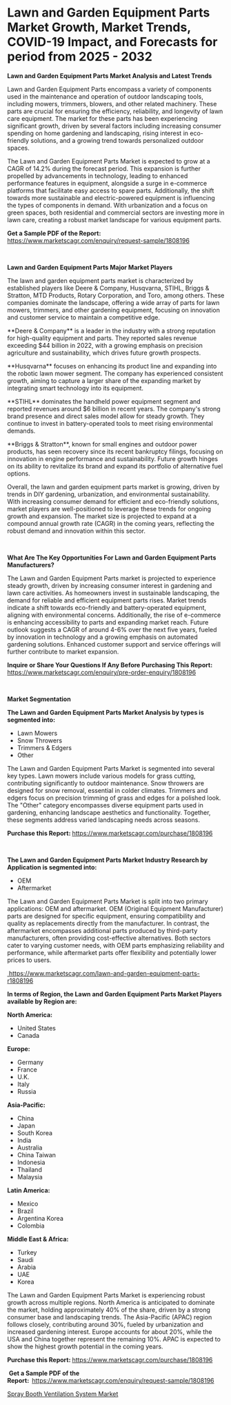 <p><h1>Lawn and Garden Equipment Parts Market Growth, Market Trends, COVID-19 Impact, and Forecasts for period from 2025 - 2032</h1></p><p><strong>Lawn and Garden Equipment Parts Market Analysis and Latest Trends</strong></p>
<p><p>Lawn and Garden Equipment Parts encompass a variety of components used in the maintenance and operation of outdoor landscaping tools, including mowers, trimmers, blowers, and other related machinery. These parts are crucial for ensuring the efficiency, reliability, and longevity of lawn care equipment. The market for these parts has been experiencing significant growth, driven by several factors including increasing consumer spending on home gardening and landscaping, rising interest in eco-friendly solutions, and a growing trend towards personalized outdoor spaces.</p><p>The Lawn and Garden Equipment Parts Market is expected to grow at a CAGR of 14.2% during the forecast period. This expansion is further propelled by advancements in technology, leading to enhanced performance features in equipment, alongside a surge in e-commerce platforms that facilitate easy access to spare parts. Additionally, the shift towards more sustainable and electric-powered equipment is influencing the types of components in demand. With urbanization and a focus on green spaces, both residential and commercial sectors are investing more in lawn care, creating a robust market landscape for various equipment parts.</p></p>
<p><strong>Get a Sample PDF of the Report:&nbsp;</strong> <a href="https://www.marketscagr.com/enquiry/request-sample/1808196?utm_campaign=3124&utm_medium=2&utm_source=Github&utm_content=ia&utm_term=10042025&utm_id=lawn-and-garden-equipment-parts">https://www.marketscagr.com/enquiry/request-sample/1808196</a></p>
<p>&nbsp;</p>
<p><strong>Lawn and Garden Equipment Parts Major Market Players</strong></p>
<p><p>The lawn and garden equipment parts market is characterized by established players like Deere & Company, Husqvarna, STIHL, Briggs & Stratton, MTD Products, Rotary Corporation, and Toro, among others. These companies dominate the landscape, offering a wide array of parts for lawn mowers, trimmers, and other gardening equipment, focusing on innovation and customer service to maintain a competitive edge.</p><p>**Deere & Company** is a leader in the industry with a strong reputation for high-quality equipment and parts. They reported sales revenue exceeding $44 billion in 2022, with a growing emphasis on precision agriculture and sustainability, which drives future growth prospects.</p><p>**Husqvarna** focuses on enhancing its product line and expanding into the robotic lawn mower segment. The company has experienced consistent growth, aiming to capture a larger share of the expanding market by integrating smart technology into its equipment.</p><p>**STIHL** dominates the handheld power equipment segment and reported revenues around $6 billion in recent years. The company's strong brand presence and direct sales model allow for steady growth. They continue to invest in battery-operated tools to meet rising environmental demands.</p><p>**Briggs & Stratton**, known for small engines and outdoor power products, has seen recovery since its recent bankruptcy filings, focusing on innovation in engine performance and sustainability. Future growth hinges on its ability to revitalize its brand and expand its portfolio of alternative fuel options.</p><p>Overall, the lawn and garden equipment parts market is growing, driven by trends in DIY gardening, urbanization, and environmental sustainability. With increasing consumer demand for efficient and eco-friendly solutions, market players are well-positioned to leverage these trends for ongoing growth and expansion. The market size is projected to expand at a compound annual growth rate (CAGR) in the coming years, reflecting the robust demand and innovation within this sector.</p></p>
<p>&nbsp;</p>
<p><strong>What Are The Key Opportunities For Lawn and Garden Equipment Parts Manufacturers?</strong></p>
<p><p>The Lawn and Garden Equipment Parts market is projected to experience steady growth, driven by increasing consumer interest in gardening and lawn care activities. As homeowners invest in sustainable landscaping, the demand for reliable and efficient equipment parts rises. Market trends indicate a shift towards eco-friendly and battery-operated equipment, aligning with environmental concerns. Additionally, the rise of e-commerce is enhancing accessibility to parts and expanding market reach. Future outlook suggests a CAGR of around 4-6% over the next five years, fueled by innovation in technology and a growing emphasis on automated gardening solutions. Enhanced customer support and service offerings will further contribute to market expansion.</p></p>
<p><strong>Inquire or Share Your Questions If Any Before Purchasing This Report:</strong> <a href="https://www.marketscagr.com/enquiry/pre-order-enquiry/1808196?utm_campaign=3124&utm_medium=2&utm_source=Github&utm_content=ia&utm_term=10042025&utm_id=lawn-and-garden-equipment-parts">https://www.marketscagr.com/enquiry/pre-order-enquiry/1808196</a></p>
<p>&nbsp;</p>
<p><strong>Market Segmentation</strong></p>
<p><strong>The Lawn and Garden Equipment Parts Market Analysis by types is segmented into:</strong></p>
<p><ul><li>Lawn Mowers</li><li>Snow Throwers</li><li>Trimmers & Edgers</li><li>Other</li></ul></p>
<p><p>The Lawn and Garden Equipment Parts Market is segmented into several key types. Lawn mowers include various models for grass cutting, contributing significantly to outdoor maintenance. Snow throwers are designed for snow removal, essential in colder climates. Trimmers and edgers focus on precision trimming of grass and edges for a polished look. The "Other" category encompasses diverse equipment parts used in gardening, enhancing landscape aesthetics and functionality. Together, these segments address varied landscaping needs across seasons.</p></p>
<p><strong>Purchase this Report:&nbsp;</strong><a href="https://www.marketscagr.com/purchase/1808196?utm_campaign=3124&utm_medium=2&utm_source=Github&utm_content=ia&utm_term=10042025&utm_id=lawn-and-garden-equipment-parts">https://www.marketscagr.com/purchase/1808196</a></p>
<p>&nbsp;</p>
<p><strong>The Lawn and Garden Equipment Parts Market Industry Research by Application is segmented into:</strong></p>
<p><ul><li>OEM</li><li>Aftermarket</li></ul></p>
<p><p>The Lawn and Garden Equipment Parts Market is split into two primary applications: OEM and aftermarket. OEM (Original Equipment Manufacturer) parts are designed for specific equipment, ensuring compatibility and quality as replacements directly from the manufacturer. In contrast, the aftermarket encompasses additional parts produced by third-party manufacturers, often providing cost-effective alternatives. Both sectors cater to varying customer needs, with OEM parts emphasizing reliability and performance, while aftermarket parts offer flexibility and potentially lower prices to users.</p></p>
<p><a href="https://www.marketscagr.com/lawn-and-garden-equipment-parts-r1808196?utm_campaign=3124&utm_medium=2&utm_source=Github&utm_content=ia&utm_term=10042025&utm_id=lawn-and-garden-equipment-parts">&nbsp;https://www.marketscagr.com/lawn-and-garden-equipment-parts-r1808196</a></p>
<p><strong>In terms of Region, the Lawn and Garden Equipment Parts Market Players available by Region are:</strong></p>
<p>
    <p> <strong> North America: </strong>
        <ul>
            <li>United States</li>
            <li>Canada</li>
        </ul>
        </p> 
    <p> <strong> Europe: </strong>
        <ul>
            <li>Germany</li>
            <li>France</li>
            <li>U.K.</li>
            <li>Italy</li>
            <li>Russia</li>
        </ul>
        </p> 
    <p> <strong> Asia-Pacific: </strong>
        <ul>
            <li>China</li>
            <li>Japan</li>
            <li>South Korea</li>
            <li>India</li>
            <li>Australia</li>
            <li>China Taiwan</li>
            <li>Indonesia</li>
            <li>Thailand</li>
            <li>Malaysia</li>
        </ul>
        </p> 
    <p> <strong> Latin America: </strong>
        <ul>
            <li>Mexico</li>
            <li>Brazil</li>
            <li>Argentina Korea</li>
            <li>Colombia</li>
        </ul>
        </p> 
    <p> <strong> Middle East & Africa: </strong>
        <ul>
            <li>Turkey</li>
            <li>Saudi</li>
            <li>Arabia</li>
            <li>UAE</li>
            <li>Korea</li>
        </ul>
    </p>
    </p>
<p><p>The Lawn and Garden Equipment Parts Market is experiencing robust growth across multiple regions. North America is anticipated to dominate the market, holding approximately 40% of the share, driven by a strong consumer base and landscaping trends. The Asia-Pacific (APAC) region follows closely, contributing around 30%, fueled by urbanization and increased gardening interest. Europe accounts for about 20%, while the USA and China together represent the remaining 10%. APAC is expected to show the highest growth potential in the coming years.</p></p>
<p><strong>Purchase this Report: </strong><a href="https://www.marketscagr.com/purchase/1808196?utm_campaign=3124&utm_medium=2&utm_source=Github&utm_content=ia&utm_term=10042025&utm_id=lawn-and-garden-equipment-parts">https://www.marketscagr.com/purchase/1808196</a></p>
<p>&nbsp;<strong>Get a Sample PDF of the Report:&nbsp;&nbsp;</strong><a href="https://www.marketscagr.com/enquiry/request-sample/1808196?utm_campaign=3124&utm_medium=2&utm_source=Github&utm_content=ia&utm_term=10042025&utm_id=lawn-and-garden-equipment-parts">https://www.marketscagr.com/enquiry/request-sample/1808196</a></p>
<p><strong></strong></p>
<p><p><a href="https://github.com/lugnabirue/Market-Research-Report-List-1/blob/main/spray-booth-ventilation-system-market.md?utm_campaign=3124&utm_medium=2&utm_source=Github&utm_content=ia&utm_term=10042025&utm_id=lawn-and-garden-equipment-parts">Spray Booth Ventilation System Market</a></p></p>